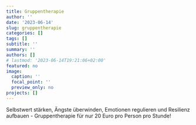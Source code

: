 ```yaml
---
title: Gruppentherapie
author: ''
date: '2023-06-14'
slug: gruppentherapie
categories: []
tags: []
subtitle: ''
summary: ''
authors: []
# lastmod: '2023-06-14T19:21:06+02:00'
featured: no
image:
  caption: ''
  focal_point: ''
  preview_only: no
projects: []
---
```


Selbstwert stärken, Ängste überwinden, Emotionen regulieren und Resilienz aufbauen - Gruppentherapie für nur 20 Euro pro Person pro Stunde!